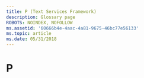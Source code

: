 ```yaml
---
title: P (Text Services Framework)
description: Glossary page
ROBOTS: NOINDEX, NOFOLLOW
ms.assetid: '60666b4e-4aac-4a81-9675-46bc77e56133'
ms.topic: article
ms.date: 05/31/2018
---
```


# P

<dl> <dt>

<span id="tsf.p__1_gly"></span><span id="TSF.P__1_GLY"></span>
</dt> <dd></dd> </dl>

 

 




